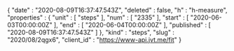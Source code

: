 {
  "date" : "2020-08-09T16:37:47.543Z",
  "deleted" : false,
  "h" : "h-measure",
  "properties" : {
    "unit" : [ "steps" ],
    "num" : [ "2335" ],
    "start" : [ "2020-06-03T00:00:00Z" ],
    "end" : [ "2020-06-04T00:00:00Z" ],
    "published" : [ "2020-08-09T16:37:47.543Z" ]
  },
  "kind" : "steps",
  "slug" : "2020/08/2qgx6",
  "client_id" : "https://www-api.jvt.me/fit"
}
